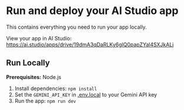 

# Run and deploy your AI Studio app

This contains everything you need to run your app locally.

View your app in AI Studio: https://ai.studio/apps/drive/19dmA3qDaRLKy6glQ0papZYal4SXJkALj

## Run Locally

**Prerequisites:**  Node.js


1. Install dependencies:
   `npm install`
2. Set the `GEMINI_API_KEY` in [.env.local](.env.local) to your Gemini API key
3. Run the app:
   `npm run dev`
